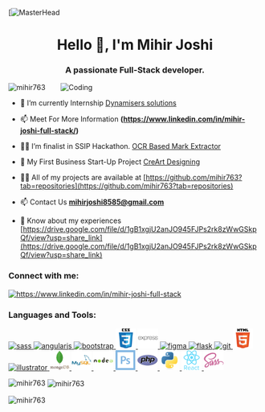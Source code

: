 [![MasterHead](https://camo.githubusercontent.com/cdc9f911347b8fb8f066e59c387054c1b56b0c4c9343624a368ba0a5516c0ab7/68747470733a2f2f7732776562736f6c7574696f6e732e636f6d2f696d616765732f66756c6c737461636b646576656c6f7065722e676966)
<h1 align="center">Hello 👋, I'm Mihir Joshi</h1>
<h3 align="center">A passionate Full-Stack developer.</h3>
<img align="right" alt="Coding" Width="400"src="https://img.freepik.com/premium-vector/serious-concentrated-developer-programming-sites_316839-2216.jpg?w=740"

<p align="left"> <img src="https://komarev.com/ghpvc/?username=mihir763&label=Profile%20views&color=0e75b6&style=flat" alt="mihir763" /> </p>

- 🔭 I’m currently Internship [Dynamisers solutions](https://www.dynamisers.com/)

- 📫 Meet For More Information **(https://www.linkedin.com/in/mihir-joshi-full-stack/)**

- 👨‍💻 I’m finalist in SSIP Hackathon. [OCR Based Mark Extractor](https://github.com/mihir763/OCR-Mark-Extractor)

- 🌱 My First Business Start-Up Project [CreArt Designing](https://github.com/mihir763/CreArt-Designing)

- 👨‍💻 All of my projects are available at [https://github.com/mihir763?tab=repositories](https://github.com/mihir763?tab=repositories)

- 📫 Contact Us **mihirjoshi8585@gmail.com**

- 📄 Know about my experiences [https://drive.google.com/file/d/1gB1xgjU2anJO945FJPs2rk8zWwGSkpQf/view?usp=share_link](https://drive.google.com/file/d/1gB1xgjU2anJO945FJPs2rk8zWwGSkpQf/view?usp=share_link)

<h3 align="left">Connect with me:</h3>
<p align="left">
<a href="https://www.linkedin.com/in/mihir-joshi-full-stack" target="blank"><img align="center" src="" alt="https://www.linkedin.com/in/mihir-joshi-full-stack" height="30" width="40" /></a>
</p>

<h3 align="left">Languages and Tools:</h3>
<p align="left"> <a href="https://www.coreldraw.com/en/" target="_blank" rel="noreferrer"> <img src="https://images.jdmagicbox.com/quickquotes/images_main/corel-draw-graphic-suite-2022-2187651122-b36cxafs.jpg" alt="sass" width="40" height="40"/> </a> <a href="https://angular.io" target="_blank" rel="noreferrer"> <img src="https://cdn.imgbin.com/20/22/0/imgbin-angularjs-logo-javascript-security-token-HwGnker3RH1BuWZW3zdm2UN6M.jpg" alt="angularjs" width="40" height="40"/> </a> <a href="https://getbootstrap.com" target="_blank" rel="noreferrer"> <img src="https://www.brcline.com/wp-content/uploads/2016/01/bootstrap-logo.png" alt="bootstrap" width="40" height="40"/> </a> <a href="https://www.w3schools.com/css/" target="_blank" rel="noreferrer"> <img src="https://raw.githubusercontent.com/devicons/devicon/master/icons/css3/css3-original-wordmark.svg" alt="css3" width="40" height="40"/> </a> <a href="https://expressjs.com" target="_blank" rel="noreferrer"> <img src="https://raw.githubusercontent.com/devicons/devicon/master/icons/express/express-original-wordmark.svg" alt="express" width="40" height="40"/> </a> <a href="https://www.figma.com/" target="_blank" rel="noreferrer"> <img src="https://www.vectorlogo.zone/logos/figma/figma-icon.svg" alt="figma" width="40" height="40"/> </a> <a href="https://flask.palletsprojects.com/" target="_blank" rel="noreferrer"> <img src="https://www.vectorlogo.zone/logos/pocoo_flask/pocoo_flask-icon.svg" alt="flask" width="40" height="40"/> </a> <a href="https://git-scm.com/" target="_blank" rel="noreferrer"> <img src="https://www.vectorlogo.zone/logos/git-scm/git-scm-icon.svg" alt="git" width="40" height="40"/> </a> <a href="https://www.w3.org/html/" target="_blank" rel="noreferrer"> <img src="https://raw.githubusercontent.com/devicons/devicon/master/icons/html5/html5-original-wordmark.svg" alt="html5" width="40" height="40"/> </a> <a href="https://www.adobe.com/in/products/illustrator.html" target="_blank" rel="noreferrer"> <img src="https://www.vectorlogo.zone/logos/adobe_illustrator/adobe_illustrator-icon.svg" alt="illustrator" width="40" height="40"/> </a> <a href="https://www.mongodb.com/" target="_blank" rel="noreferrer"> <img src="https://raw.githubusercontent.com/devicons/devicon/master/icons/mongodb/mongodb-original-wordmark.svg" alt="mongodb" width="40" height="40"/> </a> <a href="https://www.mysql.com/" target="_blank" rel="noreferrer"> <img src="https://raw.githubusercontent.com/devicons/devicon/master/icons/mysql/mysql-original-wordmark.svg" alt="mysql" width="40" height="40"/> </a> <a href="https://nodejs.org" target="_blank" rel="noreferrer"> <img src="https://raw.githubusercontent.com/devicons/devicon/master/icons/nodejs/nodejs-original-wordmark.svg" alt="nodejs" width="40" height="40"/> </a> <a href="https://www.photoshop.com/en" target="_blank" rel="noreferrer"> <img src="https://raw.githubusercontent.com/devicons/devicon/master/icons/photoshop/photoshop-line.svg" alt="photoshop" width="40" height="40"/> </a> <a href="https://www.php.net" target="_blank" rel="noreferrer"> <img src="https://raw.githubusercontent.com/devicons/devicon/master/icons/php/php-original.svg" alt="php" width="40" height="40"/> </a> <a href="https://www.python.org" target="_blank" rel="noreferrer"> <img src="https://raw.githubusercontent.com/devicons/devicon/master/icons/python/python-original.svg" alt="python" width="40" height="40"/> </a> <a href="https://reactjs.org/" target="_blank" rel="noreferrer"> <img src="https://raw.githubusercontent.com/devicons/devicon/master/icons/react/react-original-wordmark.svg" alt="react" width="40" height="40"/> </a> <a href="https://sass-lang.com" target="_blank" rel="noreferrer"> <img src="https://raw.githubusercontent.com/devicons/devicon/master/icons/sass/sass-original.svg" alt="sass" width="40" height="40"/> </a> </p>

<p><img align="left" src="https://github-readme-stats.vercel.app/api/top-langs?username=mihir763&show_icons=true&locale=en&layout=compact" alt="mihir763" /></p>

<p>&nbsp;<img align="center" src="https://github-readme-stats.vercel.app/api?username=mihir763&show_icons=true&locale=en" alt="mihir763" /></p>

<p><img align="center" src="https://github-readme-streak-stats.herokuapp.com/?user=mihir763&" alt="mihir763" /></p>
